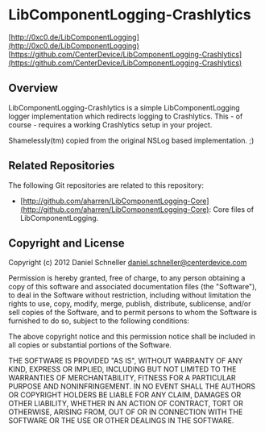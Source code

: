 

# LibComponentLogging-Crashlytics

[http://0xc0.de/LibComponentLogging](http://0xc0.de/LibComponentLogging)    
[https://github.com/CenterDevice/LibComponentLogging-Crashlytics](https://github.com/CenterDevice/LibComponentLogging-Crashlytics)


## Overview

LibComponentLogging-Crashlytics is a simple LibComponentLogging logger implementation
which redirects logging to Crashlytics. This - of course - requires a working Crashlytics
setup in your project.

Shamelessly(tm) copied from the original NSLog based implementation. ;)


## Related Repositories

The following Git repositories are related to this repository: 

* [http://github.com/aharren/LibComponentLogging-Core](http://github.com/aharren/LibComponentLogging-Core):
  Core files of LibComponentLogging.


## Copyright and License

Copyright (c) 2012 Daniel Schneller <daniel.schneller@centerdevice.com>

Permission is hereby granted, free of charge, to any person obtaining a copy
of this software and associated documentation files (the "Software"), to deal
in the Software without restriction, including without limitation the rights
to use, copy, modify, merge, publish, distribute, sublicense, and/or sell
copies of the Software, and to permit persons to whom the Software is
furnished to do so, subject to the following conditions:

The above copyright notice and this permission notice shall be included in
all copies or substantial portions of the Software.

THE SOFTWARE IS PROVIDED "AS IS", WITHOUT WARRANTY OF ANY KIND, EXPRESS OR
IMPLIED, INCLUDING BUT NOT LIMITED TO THE WARRANTIES OF MERCHANTABILITY,
FITNESS FOR A PARTICULAR PURPOSE AND NONINFRINGEMENT. IN NO EVENT SHALL THE
AUTHORS OR COPYRIGHT HOLDERS BE LIABLE FOR ANY CLAIM, DAMAGES OR OTHER
LIABILITY, WHETHER IN AN ACTION OF CONTRACT, TORT OR OTHERWISE, ARISING FROM,
OUT OF OR IN CONNECTION WITH THE SOFTWARE OR THE USE OR OTHER DEALINGS IN
THE SOFTWARE.

